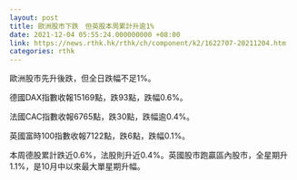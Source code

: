 ```yaml
---
layout: post
title: 歐洲股市下跌　但英股本周累計升逾1%
date: 2021-12-04 05:55:24.000000000 +08:00
link: https://news.rthk.hk/rthk/ch/component/k2/1622707-20211204.htm
categories: rthk
---
```


歐洲股市先升後跌，但全日跌幅不足1%。

德國DAX指數收報15169點，跌93點，跌幅0.6%。

法國CAC指數收報6765點，跌30點，跌幅逾0.4%。

英國富時100指數收報7122點，跌6點，跌幅0.1%。

本周德股累計跌近0.6%，法股則升近0.4%。英國股市跑贏區內股市，全星期升1.1%，是10月中以來最大單星期升幅。
